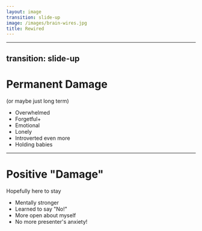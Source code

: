 ```yaml
---
layout: image
transition: slide-up
image: /images/brain-wires.jpg
title: Rewired
---
```


---
transition: slide-up
---

# Permanent Damage
(or maybe just long term)

<v-clicks>

- Overwhelmed
- Forgetful+
- Emotional
- Lonely
- Introverted even more
- Holding babies
</v-clicks>

<!--

- [click] (Overwhelmed)
  - I "plan" down-time
  - MTG with friends
  - Parties
- [click] (Forgetful+) Especially when tired
  - Ask my wife ;-)
  - Still "forget" if I actually said something
- [click] (Emotional) Movies/series, sadness, happiness, etc.
- [click] (Lonely) From time to time
- [click] (Introverted) Leave early at parties. Not going on week long vacation with In-Laws
- [click] (Babies) Used to love it. Now I don't really care for it

## Transition
"Luckily, not everything is just bad. In some ways I came out for the better"

-->

---

# Positive "Damage"
Hopefully here to stay

<v-clicks>

- Mentally stronger
- Learned to say "No!"
- More open about myself
- No more presenter's anxiety!
</v-clicks>

<!--
- [click] Mentally stronger
  - More resilient
  - I can see it coming now
  - Consulting as a DS lead
- [click] Saying "No"
  - "See? I'm here, aren't I?"
- [click] More open
  - How I feel
  - Getting help for it
- [click] Presenter's anxiety
  - Realised in the past few days
  - I used to be anxious days before
  - Now I'm not at all anymore
-->
